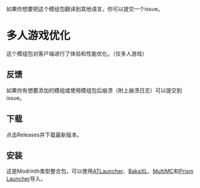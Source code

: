 如果你想要把这个模组包翻译到其他语言，你可以提交一个issue。

# 多人游戏优化

 这个模组包对客户端进行了体验和性能优化。（仅多人游戏）

## 反馈

 如果你有想要添加的模组或使用模组包后崩溃（附上崩溃日志）可以提交到issue。

## 下载

 点击Releases并下载最新版本。

## 安装

 这是Modrinth类型整合包，可以使用[ATLauncher](https://atlauncher.com)、[BakaXL](https://www.bakaxl.com)、[MultiMC](https://multimc.org)和[Prism Launcher](https://prismlauncher.org)导入。
